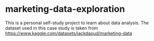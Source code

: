 # marketing-data-exploration

This is a personal self-study project to learn about data analysis.
The dataset used in this case study is taken from
https://www.kaggle.com/datasets/jackdaoud/marketing-data
